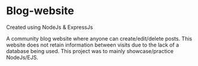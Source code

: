 # Blog-website

Created using NodeJs & ExpressJs

A community blog website where anyone can create/edit/delete posts.
This website does not retain information between visits due to the lack of a database being used.
This project was to mainly showcase/practice NodeJs/EJS.
